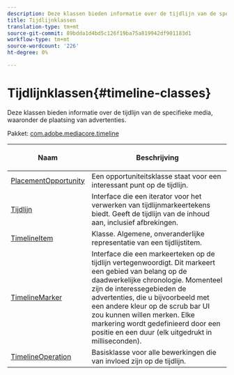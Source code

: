 ```yaml
---
description: Deze klassen bieden informatie over de tijdlijn van de specifieke media, waaronder de plaatsing van advertenties.
title: Tijdlijnklassen
translation-type: tm+mt
source-git-commit: 89bdda1d4bd5c126f19ba75a819942df901183d1
workflow-type: tm+mt
source-wordcount: '226'
ht-degree: 0%

---
```



# Tijdlijnklassen{#timeline-classes}

Deze klassen bieden informatie over de tijdlijn van de specifieke media, waaronder de plaatsing van advertenties.

Pakket: [com.adobe.mediacore.timeline](https://help.adobe.com/en_US/primetime/api/psdk/javadoc_1.4/com/adobe/mediacore/timeline/package-summary.html)

<table frame="all" colsep="1" rowsep="1" id="table_6752E908BA6546549619994A3F7D5F87"> 
 <thead> 
  <tr rowsep="1"> 
   <th colname="1" class="entry"> Naam </th> 
   <th colname="2" class="entry"> <p>Beschrijving </p> </th> 
  </tr> 
 </thead>
 <tbody> 
  <tr rowsep="1"> 
   <td colname="1"><span class="codeph"><a href="https://help.adobe.com/en_US/primetime/api/psdk/javadoc_1.4/com/adobe/mediacore/timeline/PlacementOpportunity.html" format="html" scope="external"> PlacementOpportunity</a></span> </td> 
   <td colname="2"> Een opportuniteitsklasse staat voor een interessant punt op de tijdlijn. </td> 
  </tr> 
  <tr rowsep="1"> 
   <td colname="1"><a href="https://help.adobe.com/en_US/primetime/api/psdk/javadoc_1.4/com/adobe/mediacore/timeline/Timeline.html" format="html" scope="external"> Tijdlijn</a> </td> 
   <td colname="2"> Interface die een iterator voor het verwerken van tijdlijnmarkeertekens biedt. Geeft de tijdlijn van de inhoud aan, inclusief afbrekingen. </td> 
  </tr> 
  <tr rowsep="1"> 
   <td colname="1"><span class="codeph"><a href="https://help.adobe.com/en_US/primetime/api/psdk/javadoc_1.4/com/adobe/mediacore/timeline/TimelineItem.html" format="html" scope="external"> TimelineItem</a> </span> </td> 
   <td colname="2"> Klasse. Algemene, onveranderlijke representatie van een tijdlijstitem. </td> 
  </tr> 
  <tr rowsep="1"> 
   <td colname="1"><span class="codeph"><a href="https://help.adobe.com/en_US/primetime/api/psdk/javadoc_1.4/com/adobe/mediacore/timeline/TimelineMarker.html" format="html" scope="external"> TimelineMarker</a> </span> </td> 
   <td colname="2"> Interface die een markeerteken op de tijdlijn vertegenwoordigt. Dit markeert een gebied van belang op de daadwerkelijke chronologie. Momenteel zijn de interessegebieden de advertenties, die u bijvoorbeeld met een andere kleur op de scrub bar UI zou kunnen willen merken. Elke markering wordt gedefinieerd door een positie en een duur (elk uitgedrukt in milliseconden). </td> 
  </tr> 
  <tr rowsep="0"> 
   <td colname="1"><a href="https://help.adobe.com/en_US/primetime/api/psdk/javadoc_1.4/com/adobe/mediacore/timeline/TimelineOperation.html" format="html" scope="external"> TimelineOperation</a> </td> 
   <td colname="2"> Basisklasse voor alle bewerkingen die van invloed zijn op de tijdlijn. </td> 
  </tr> 
 </tbody> 
</table>

